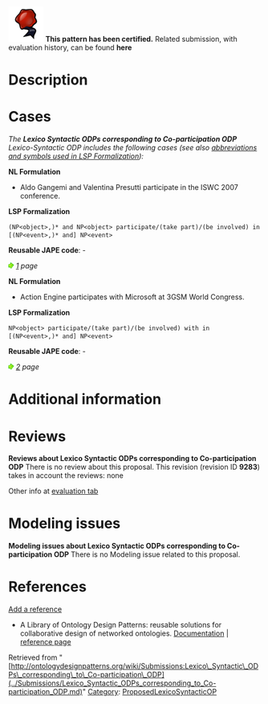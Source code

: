 [![](../images/thumb/b/b5/Certified.png/70px-Certified.png)](../Image/Certified.png.md "Certified.png") __This pattern has been certified.__
Related submission, with evaluation history, can be found __here__





#  Description


  




#  Cases


_The __Lexico Syntactic ODPs corresponding to Co-participation ODP__ Lexico-Syntactic ODP includes the following cases (see also [abbreviations and symbols used in LSP Formalization](../Community/LSPSymbols.md "Community:LSPSymbols")):_


  






__NL Formulation__



* Aldo Gangemi and Valentina Presutti participate in the ISWC 2007 conference.


__LSP Formalization__




```
(NP<object>,)* and NP<object> participate/(take part)/(be involved) in [(NP<event>,)* and] NP<event>

```

__Reusable JAPE code__: -





[![](../images/thumb/8/87/ArrowRight.gif/11px-ArrowRight.gif)](../Image/ArrowRight.gif.md "ArrowRight.gif") _[1](../Submissions/Lexico_Syntactic_ODPs_corresponding_to_Co-participation_ODP/1.md "Submissions:Lexico Syntactic ODPs corresponding to Co-participation ODP/1") page_





__NL Formulation__



* Action Engine participates with Microsoft at 3GSM World Congress.


__LSP Formalization__




```
NP<object> participate/(take part)/(be involved) with in [(NP<event>,)* and] NP<event>

```

__Reusable JAPE code__: -





[![](../images/thumb/8/87/ArrowRight.gif/11px-ArrowRight.gif)](../Image/ArrowRight.gif.md "ArrowRight.gif") _[2](../Submissions/Lexico_Syntactic_ODPs_corresponding_to_Co-participation_ODP/2.md "Submissions:Lexico Syntactic ODPs corresponding to Co-participation ODP/2") page_



#  Additional information


#  Reviews



__Reviews about Lexico Syntactic ODPs corresponding to Co-participation ODP__
There is no review about this proposal.
This revision (revision ID __9283__) takes in account the reviews: none


Other info at [evaluation tab](http://ontologydesignpatterns.org/wiki/index.php?title=Submissions:Lexico_Syntactic_ODPs_corresponding_to_Co-participation_ODP&action=evaluation "http://ontologydesignpatterns.org/wiki/index.php?title=Submissions:Lexico_Syntactic_ODPs_corresponding_to_Co-participation_ODP&action=evaluation")




  




#  Modeling issues



__Modeling issues about Lexico Syntactic ODPs corresponding to Co-participation ODP__
There is no Modeling issue related to this proposal.




  




#  References


[Add a reference](index.php@title=Odp%253AAdd_reference&subject=Submissions%253ALexico+Syntactic+ODPs+corresponding+to+Co-participation+ODP.html "http://ontologydesignpatterns.org/wiki/index.php?title=Odp:Add_reference&subject=Submissions%3ALexico+Syntactic+ODPs+corresponding+to+Co-participation+ODP")



* A Library of Ontology Design Patterns: reusable solutions for collaborative design of networked ontologies. [Documentation](http://www.neon-project.org/web-content/images/Publications/neon_2008_d2.5.1.pdf "http://www.neon-project.org/web-content/images/Publications/neon_2008_d2.5.1.pdf") | [reference page](../Community/References/NeOn_Deliverable_D2_5_1_2.md "Community:References/NeOn Deliverable D2 5 1 2")




Retrieved from "[http://ontologydesignpatterns.org/wiki/Submissions:Lexico\_Syntactic\_ODPs\_corresponding\_to\_Co-participation\_ODP](../Submissions/Lexico_Syntactic_ODPs_corresponding_to_Co-participation_ODP.md)"
 [Category](http://ontologydesignpatterns.org/wiki/Special:Categories "Special:Categories"): [ProposedLexicoSyntacticOP](../Category/ProposedLexicoSyntacticOP.md "Category:ProposedLexicoSyntacticOP")